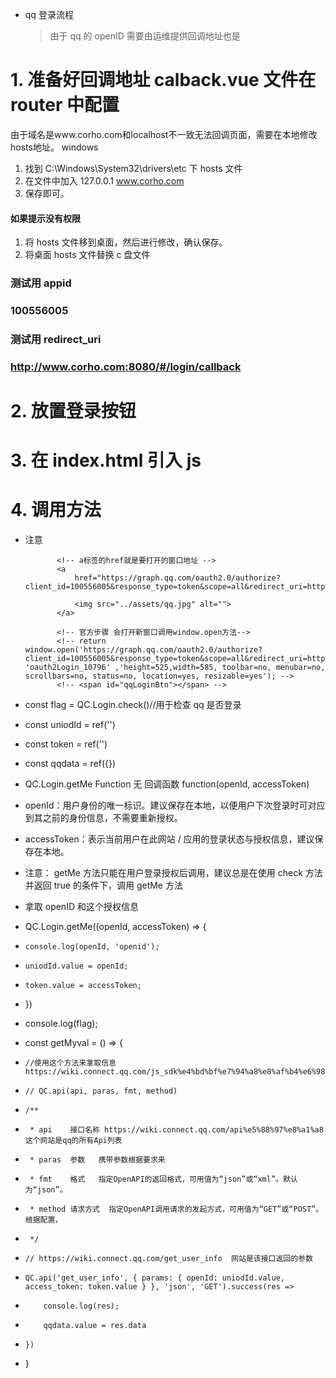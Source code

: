 - qq 登录流程
  > 由于 qq 的 openID 需要由运维提供回调地址也是

# 1. 准备好回调地址 calback.vue 文件在 router 中配置

由于域名是www.corho.com和localhost不一致无法回调页面，需要在本地修改hosts地址。
windows

1. 找到 C:\Windows\System32\drivers\etc 下 hosts 文件
2. 在文件中加入 127.0.0.1 www.corho.com
3. 保存即可。

#### 如果提示没有权限

1. 将 hosts 文件移到桌面，然后进行修改，确认保存。
2. 将桌面 hosts 文件替换 c 盘文件

### 测试用 appid

### 100556005

### 测试用 redirect_uri

### http://www.corho.com:8080/#/login/callback

# 2. 放置登录按钮

# 3. 在 index.html 引入 js

 <script src="http://connect.qq.com/qc_jssdk.js"
 data-appid="100556005"
data-redirecturi="http://www.corho.com:8080/#/login/callback"></script>

# 4. 调用方法

- 注意
  <!-- 这个是为了在本窗口打开 -->

             <!-- a标签的href就是要打开的窗口地址 -->
             <a
                 href="https://graph.qq.com/oauth2.0/authorize?client_id=100556005&response_type=token&scope=all&redirect_uri=http%3A%2F%2Fwww.corho.com%3A8080%2F%23%2Flogin%2Fcallback">

                 <img src="../assets/qq.jpg" alt="">
             </a>

             <!-- 官方步骤 会打开新窗口调用window.open方法-->
             <!-- return window.open('https://graph.qq.com/oauth2.0/authorize?client_id=100556005&response_type=token&scope=all&redirect_uri=http%3A%2F%2Fwww.corho.com%3A8080%2F%23%2Flogin%2Fcallback', 'oauth2Login_10796' ,'height=525,width=585, toolbar=no, menubar=no, scrollbars=no, status=no, location=yes, resizable=yes'); -->
             <!-- <span id="qqLoginBtn"></span> -->

- const flag = QC.Login.check()//用于检查 qq 是否登录
- const uniodId = ref('')
- const token = ref('')
- const qqdata = ref({})

- QC.Login.getMe Function 无 回调函数 function(openId, accessToken)
- openId：用户身份的唯一标识。建议保存在本地，以便用户下次登录时可对应到其之前的身份信息，不需要重新授权。
- accessToken：表示当前用户在此网站 / 应用的登录状态与授权信息，建议保存在本地。
- 注意： getMe 方法只能在用户登录授权后调用，建议总是在使用 check 方法并返回 true 的条件下，调用 getMe 方法

- 拿取 openID 和这个授权信息
- QC.Login.getMe((openId, accessToken) => {
-     console.log(openId, 'openid');
-     uniodId.value = openId;
-     token.value = accessToken;
- })
- console.log(flag);

- const getMyval = () => {

-     //使用这个方法来拿取信息 https://wiki.connect.qq.com/js_sdk%e4%bd%bf%e7%94%a8%e8%af%b4%e6%98%8e
-     // QC.api(api, paras, fmt, method)

-     /**
-      * api    接口名称 https://wiki.connect.qq.com/api%e5%88%97%e8%a1%a8  这个网站是qq的所有Api列表
-      * paras  参数   携带参数根据要求来
-      * fmt    格式   指定OpenAPI的返回格式，可用值为“json”或“xml”。默认为“json”。
-      * method 请求方式  指定OpenAPI调用请求的发起方式，可用值为“GET”或“POST”。根据配置，
-      */
-     // https://wiki.connect.qq.com/get_user_info  网站是该接口返回的参数
-     QC.api('get_user_info', { params: { openId: uniodId.value, access_token: token.value } }, 'json', 'GET').success(res =>
-         console.log(res);
-         qqdata.value = res.data
-     })
- }
